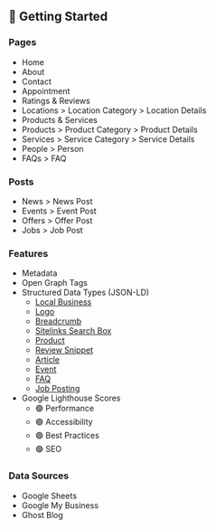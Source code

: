 ## 📍 Getting Started

### Pages

- Home
- About
- Contact
- Appointment
- Ratings & Reviews
- Locations > Location Category > Location Details
- Products & Services
- Products > Product Category > Product Details
- Services > Service Category > Service Details
- People > Person
- FAQs > FAQ

### Posts

- News > News Post
- Events > Event Post
- Offers > Offer Post
- Jobs > Job Post

### Features

- Metadata
- Open Graph Tags
- Structured Data Types (JSON-LD)
    - [Local Business](https://developers.google.com/search/docs/data-types/local-business)
    - [Logo](https://developers.google.com/search/docs/data-types/logo)
    - [Breadcrumb](https://developers.google.com/search/docs/data-types/breadcrumb)
    - [Sitelinks Search Box](https://developers.google.com/search/docs/data-types/sitelinks-searchbox)
    - [Product](https://developers.google.com/search/docs/data-types/product)
    - [Review Snippet](https://developers.google.com/search/docs/data-types/review-snippet)
    - [Article](https://developers.google.com/search/docs/data-types/article)
    - [Event](https://developers.google.com/search/docs/data-types/event)
    - [FAQ](https://developers.google.com/search/docs/data-types/faqpage)
    - [Job Posting](https://developers.google.com/search/docs/data-types/job-posting)
- Google Lighthouse Scores
    - 🟢 Performance
    - 🟢 Accessibility
    - 🟢 Best Practices
    - 🟢 SEO

### Data Sources

- Google Sheets
- Google My Business
- Ghost Blog
